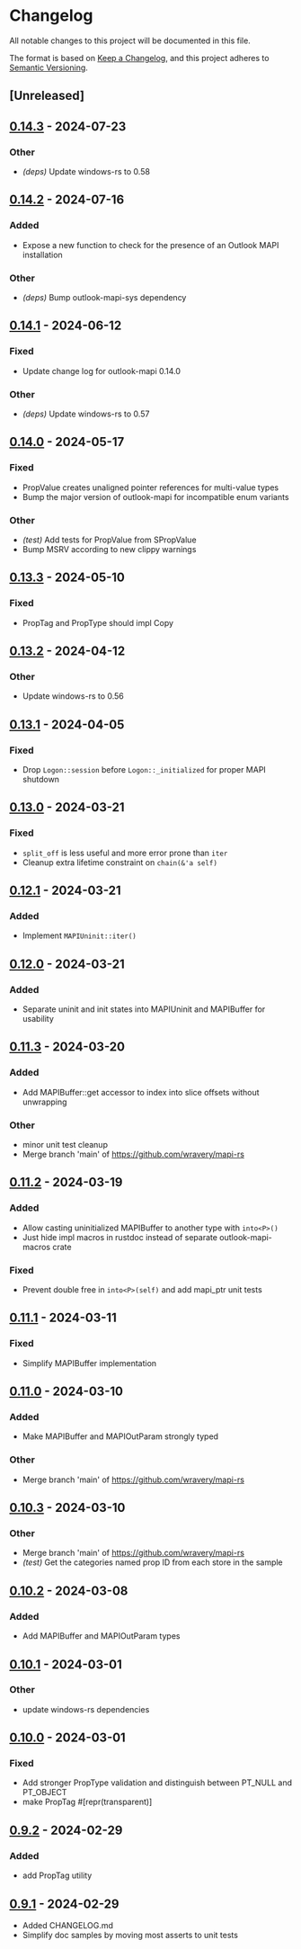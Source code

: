 # Changelog
All notable changes to this project will be documented in this file.

The format is based on [Keep a Changelog](https://keepachangelog.com/en/1.0.0/),
and this project adheres to [Semantic Versioning](https://semver.org/spec/v2.0.0.html).

## [Unreleased]

## [0.14.3](https://github.com/wravery/mapi-rs/compare/outlook-mapi-v0.14.2...outlook-mapi-v0.14.3) - 2024-07-23

### Other
- *(deps)* Update windows-rs to 0.58

## [0.14.2](https://github.com/wravery/mapi-rs/compare/outlook-mapi-v0.14.1...outlook-mapi-v0.14.2) - 2024-07-16

### Added
- Expose a new function to check for the presence of an Outlook MAPI installation

### Other
- *(deps)* Bump outlook-mapi-sys dependency

## [0.14.1](https://github.com/wravery/mapi-rs/compare/outlook-mapi-v0.14.0...outlook-mapi-v0.14.1) - 2024-06-12

### Fixed
- Update change log for outlook-mapi 0.14.0

### Other
- *(deps)* Update windows-rs to 0.57

## [0.14.0](https://github.com/wravery/mapi-rs/compare/outlook-mapi-v0.13.3...outlook-mapi-v0.14.0) - 2024-05-17

### Fixed
- PropValue creates unaligned pointer references for multi-value types
- Bump the major version of outlook-mapi for incompatible enum variants

### Other
- *(test)* Add tests for PropValue from SPropValue
- Bump MSRV according to new clippy warnings

## [0.13.3](https://github.com/wravery/mapi-rs/compare/outlook-mapi-v0.13.2...outlook-mapi-v0.13.3) - 2024-05-10

### Fixed
- PropTag and PropType should impl Copy

## [0.13.2](https://github.com/wravery/mapi-rs/compare/outlook-mapi-v0.13.1...outlook-mapi-v0.13.2) - 2024-04-12

### Other
- Update windows-rs to 0.56

## [0.13.1](https://github.com/wravery/mapi-rs/compare/outlook-mapi-v0.13.0...outlook-mapi-v0.13.1) - 2024-04-05

### Fixed
- Drop `Logon::session` before `Logon::_initialized` for proper MAPI shutdown

## [0.13.0](https://github.com/wravery/mapi-rs/compare/outlook-mapi-v0.12.1...outlook-mapi-v0.13.0) - 2024-03-21

### Fixed
- `split_off` is less useful and more error prone than `iter`
- Cleanup extra lifetime constraint on `chain(&'a self)`

## [0.12.1](https://github.com/wravery/mapi-rs/compare/outlook-mapi-v0.12.0...outlook-mapi-v0.12.1) - 2024-03-21

### Added
- Implement `MAPIUninit::iter()`

## [0.12.0](https://github.com/wravery/mapi-rs/compare/outlook-mapi-v0.11.3...outlook-mapi-v0.12.0) - 2024-03-21

### Added
- Separate uninit and init states into MAPIUninit and MAPIBuffer for usability

## [0.11.3](https://github.com/wravery/mapi-rs/compare/outlook-mapi-v0.11.2...outlook-mapi-v0.11.3) - 2024-03-20

### Added
- Add MAPIBuffer::get accessor to index into slice offsets without unwrapping

### Other
- minor unit test cleanup
- Merge branch 'main' of https://github.com/wravery/mapi-rs

## [0.11.2](https://github.com/wravery/mapi-rs/compare/outlook-mapi-v0.11.1...outlook-mapi-v0.11.2) - 2024-03-19

### Added
- Allow casting uninitialized MAPIBuffer to another type with `into<P>()`
- Just hide impl macros in rustdoc instead of separate outlook-mapi-macros crate

### Fixed
- Prevent double free in `into<P>(self)` and add mapi_ptr unit tests

## [0.11.1](https://github.com/wravery/mapi-rs/compare/outlook-mapi-v0.11.0...outlook-mapi-v0.11.1) - 2024-03-11

### Fixed
- Simplify MAPIBuffer implementation

## [0.11.0](https://github.com/wravery/mapi-rs/compare/outlook-mapi-v0.10.3...outlook-mapi-v0.11.0) - 2024-03-10

### Added
- Make MAPIBuffer and MAPIOutParam strongly typed

### Other
- Merge branch 'main' of https://github.com/wravery/mapi-rs

## [0.10.3](https://github.com/wravery/mapi-rs/compare/outlook-mapi-v0.10.2...outlook-mapi-v0.10.3) - 2024-03-10

### Other
- Merge branch 'main' of https://github.com/wravery/mapi-rs
- *(test)* Get the categories named prop ID from each store in the sample

## [0.10.2](https://github.com/wravery/mapi-rs/compare/outlook-mapi-v0.10.1...outlook-mapi-v0.10.2) - 2024-03-08

### Added
- Add MAPIBuffer and MAPIOutParam types

## [0.10.1](https://github.com/wravery/mapi-rs/compare/outlook-mapi-v0.10.0...outlook-mapi-v0.10.1) - 2024-03-01

### Other
- update windows-rs dependencies

## [0.10.0](https://github.com/wravery/mapi-rs/compare/outlook-mapi-v0.9.2...outlook-mapi-v0.10.0) - 2024-03-01

### Fixed
- Add stronger PropType validation and distinguish between PT_NULL and PT_OBJECT
- make PropTag #[repr(transparent)]

## [0.9.2](https://github.com/wravery/mapi-rs/compare/outlook-mapi-v0.9.1...outlook-mapi-v0.9.2) - 2024-02-29

### Added
- add PropTag utility

## [0.9.1](https://github.com/wravery/mapi-rs/compare/outlook-mapi-v0.9.0...outlook-mapi-v0.9.1) - 2024-02-29
- Added CHANGELOG.md
- Simplify doc samples by moving most asserts to unit tests

